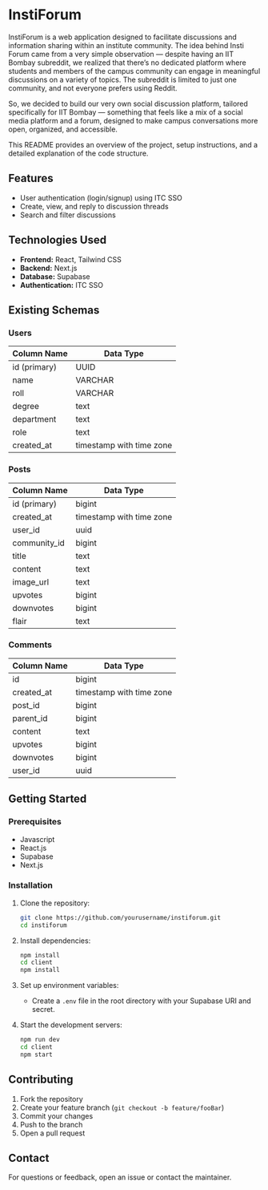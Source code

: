 # InstiForum

InstiForum is a web application designed to facilitate discussions and information sharing within an institute community.
The idea behind Insti Forum came from a very simple observation — despite having an IIT Bombay subreddit, we realized that there’s no dedicated platform where students and members of the campus community can engage in meaningful discussions on a variety of topics. The subreddit is limited to just one community, and not everyone prefers using Reddit.

So, we decided to build our very own social discussion platform, tailored specifically for IIT Bombay — something that feels like a mix of a social media platform and a forum, designed to make campus conversations more open, organized, and accessible.

This README provides an overview of the project, setup instructions, and a detailed explanation of the code structure.

## Features

- User authentication (login/signup) using ITC SSO
- Create, view, and reply to discussion threads
- Search and filter discussions

## Technologies Used

- **Frontend:** React, Tailwind CSS
- **Backend:** Next.js
- **Database:** Supabase
- **Authentication:** ITC SSO

## Existing Schemas
### Users
| Column Name | Data Type     |
|-------------|--------------|
| id (primary)| UUID                        |
| name        | VARCHAR                     |
| roll        | VARCHAR                     |
| degree      | text                        |
| department  | text                        |
| role        | text                        |
| created_at  | timestamp with time zone    |

### Posts

| Column Name   | Data Type                  |
|---------------|---------------------------|
| id (primary)  | bigint                    |
| created_at    | timestamp with time zone  |
| user_id       | uuid                       |
| community_id  | bigint                     |
| title         | text                       |
| content       | text                       |
| image_url     | text                       |
| upvotes       | bigint                     |
| downvotes     | bigint                     |
| flair         | text                       |

### Comments
| Column Name  | Data Type                  |
|--------------|---------------------------|
| id           | bigint                    |
| created_at   | timestamp with time zone  |
| post_id      | bigint                    |
| parent_id    | bigint                    |
| content      | text                      |
| upvotes      | bigint                    |
| downvotes    | bigint                    |
| user_id      | uuid                      |


## Getting Started

### Prerequisites

- Javascript
- React.js
- Supabase
- Next.js

### Installation

1. Clone the repository:
    ```bash
    git clone https://github.com/yourusername/instiforum.git
    cd instiforum
    ```
2. Install dependencies:
    ```bash
    npm install
    cd client
    npm install
    ```
3. Set up environment variables:
    - Create a `.env` file in the root directory with your Supabase URI and secret.

4. Start the development servers:
    ```bash
    npm run dev
    cd client
    npm start
    ```
## Contributing

1. Fork the repository
2. Create your feature branch (`git checkout -b feature/fooBar`)
3. Commit your changes
4. Push to the branch
5. Open a pull request

## Contact

For questions or feedback, open an issue or contact the maintainer.
